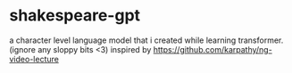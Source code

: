 # shakespeare-gpt
a character level language model that i created while learning transformer. 
(ignore any sloppy bits <3)
inspired by https://github.com/karpathy/ng-video-lecture
